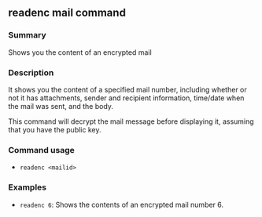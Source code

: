 ## readenc mail command

### Summary

Shows you the content of an encrypted mail

### Description

It shows you the content of a specified mail number, including whether or not it has attachments, sender and recipient information, time/date when the mail was sent, and the body.

This command will decrypt the mail message before displaying it, assuming that you have the public key.

### Command usage

* `readenc <mailid>`

### Examples

* `readenc 6`: Shows the contents of an encrypted mail number 6.